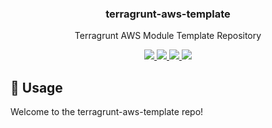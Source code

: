 <div align="center">
  <h3>terragrunt-aws-template</h3>
  <p>Terragrunt AWS Module Template Repository</p>
  <p>
    <!-- Build Status -->
    <a href="https://actions-badge.atrox.dev/hansohn/terragrunt-aws-template/goto?ref=main">
      <img src="https://img.shields.io/endpoint.svg?url=https%3A%2F%2Factions-badge.atrox.dev%2Fhansohn%2Fterragrunt-aws-template%2Fbadge%3Fref%3Dmain&style=for-the-badge">
    </a>
    <!-- Github Tag -->
    <a href="https://gitHub.com/hansohn/terragrunt-aws-template/tags/">
      <img src="https://img.shields.io/github/tag/hansohn/terragrunt-aws-template.svg?style=for-the-badge">
    </a>
    <!-- License -->
    <a href="https://github.com/hansohn/terragrunt-aws-template/blob/main/LICENSE">
      <img src="https://img.shields.io/github/license/hansohn/terragrunt-aws-template.svg?style=for-the-badge">
    </a>
    <!-- LinkedIn -->
    <a href="https://linkedin.com/in/ryanhansohn">
      <img src="https://img.shields.io/badge/-LinkedIn-black.svg?style=for-the-badge&logo=linkedin&colorB=555">
    </a>
  </p>
</div>

## :open_book: Usage

Welcome to the terragrunt-aws-template repo!

<!-- BEGIN_TF_DOCS -->
<!-- END_TF_DOCS -->

<!-- MARKDOWN LINKS & IMAGES -->
<!-- https://www.markdownguide.org/basic-syntax/#reference-style-links -->
